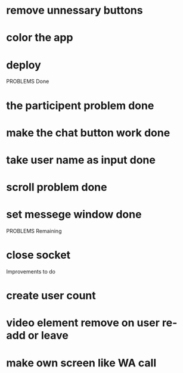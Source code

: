 
# remove unnessary buttons
# color the app
# deploy

PROBLEMS Done
# the participent problem done
# make the chat button work done
# take user name as input done
# scroll problem done
# set messege window done

PROBLEMS Remaining
# close socket


Improvements to do
# create user count 
# video element remove on user re-add or leave
# make own screen like WA call


